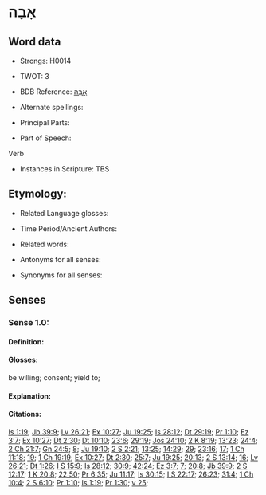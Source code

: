 # אָבָה

<!-- Status: S2="NeedsEdits" -->
<!-- Lexica used for edits:   -->

## Word data

* Strongs: H0014

* TWOT: 3

* BDB Reference: [אָבָה](rc://en/bdb/dict/a.ad.aa)

* Alternate spellings:

* Principal Parts:

* Part of Speech:

Verb

* Instances in Scripture: TBS

## Etymology:

* Related Language glosses:

* Time Period/Ancient Authors:

* Related words:

* Antonyms for all senses:

* Synonyms for all senses:

## Senses

### Sense 1.0:

#### Definition:

#### Glosses:

be willing; consent; yield to; 

#### Explanation:

#### Citations:

[Is 1:19](rc://he/uhb/book/isa/1/19); [Jb 39:9](rc://he/uhb/book/job/39/9); [Lv 26:21](rc://he/uhb/book/lev/26/21); [Ex 10:27](rc://he/uhb/book/exo/10/27); [Ju 19:25](rc://he/uhb/book/jdg/19/25); [Is 28:12](rc://he/uhb/book/isa/28/12); [Dt 29:19](rc://he/uhb/book/deu/29/19); [Pr 1:10](rc://he/uhb/book/pro/1/10); [Ez 3:7](rc://he/uhb/book/ezk/3/7); [Ex 10:27](rc://he/uhb/book/exo/10/27); [Dt 2:30](rc://he/uhb/book/deu/2/30); [Dt 10:10](rc://he/uhb/book/deu/10/10); [23:6](rc://he/uhb/book/deu/23/6); [29:19](rc://he/uhb/book/deu/29/19); [Jos 24:10](rc://he/uhb/book/jos/24/10); [2 K 8:19](rc://he/uhb/book/2ki/8/19); [13:23](rc://he/uhb/book/2ki/13/23); [24:4](rc://he/uhb/book/2ki/24/4); [2 Ch 21:7](rc://he/uhb/book/2ch/21/7); [Gn 24:5](rc://he/uhb/book/gen/24/5); [8](rc://he/uhb/book/gen/24/8); [Ju 19:10](rc://he/uhb/book/jdg/19/10); [2 S 2:21](rc://he/uhb/book/2sa/2/21); [13:25](rc://he/uhb/book/2sa/13/25); [14:29](rc://he/uhb/book/2sa/14/29); [29](rc://he/uhb/book/2sa/14/29); [23:16](rc://he/uhb/book/2sa/23/16); [17](rc://he/uhb/book/2sa/23/17); [1 Ch 11:18](rc://he/uhb/book/1ch/11/18); [19](rc://he/uhb/book/1ch/11/19); [1 Ch 19:19](rc://he/uhb/book/1ch/19/19); [Ex 10:27](rc://he/uhb/book/exo/10/27); [Dt 2:30](rc://he/uhb/book/deu/2/30); [25:7](rc://he/uhb/book/deu/25/7); [Ju 19:25](rc://he/uhb/book/jdg/19/25); [20:13](rc://he/uhb/book/jdg/20/13); [2 S 13:14](rc://he/uhb/book/2sa/13/14); [16](rc://he/uhb/book/2sa/13/16); [Lv 26:21](rc://he/uhb/book/lev/26/21); [Dt 1:26](rc://he/uhb/book/deu/1/26); [I S 15:9](rc://he/uhb/book/1sa/15/9); [Is 28:12](rc://he/uhb/book/isa/28/12); [30:9](rc://he/uhb/book/isa/30/9); [42:24](rc://he/uhb/book/isa/42/24); [Ez 3:7](rc://he/uhb/book/ezk/3/7); [7](rc://he/uhb/book/ezk/3/7); [20:8](rc://he/uhb/book/ezk/20/8); [Jb 39:9](rc://he/uhb/book/job/39/9); [2 S 12:17](rc://he/uhb/book/2sa/12/17); [1 K 20:8](rc://he/uhb/book/1ki/20/8); [22:50](rc://he/uhb/book/1ki/22/50); [Pr 6:35](rc://he/uhb/book/pro/6/35); [Ju 11:17](rc://he/uhb/book/jdg/11/17); [Is 30:15](rc://he/uhb/book/isa/30/15); [I S 22:17](rc://he/uhb/book/1sa/22/17); [26:23](rc://he/uhb/book/1sa/26/23); [31:4](rc://he/uhb/book/1sa/31/4); [1 Ch 10:4](rc://he/uhb/book/1ch/10/4); [2 S 6:10](rc://he/uhb/book/2sa/6/10); [Pr 1:10](rc://he/uhb/book/pro/1/10); [Is 1:19](rc://he/uhb/book/isa/1/19); [Pr 1:30](rc://he/uhb/book/pro/1/30); [v 25](rc://he/uhb/book/pro/1/25); 

